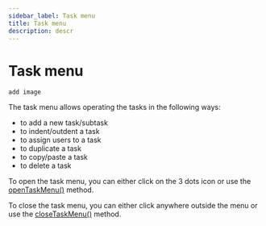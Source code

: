 ```yaml
---
sidebar_label: Task menu
title: Task menu
description: descr
---
```


# Task menu

```todo
add image
```

The task menu allows operating the tasks in the following ways:

- to add a new task/subtask
- to indent/outdent a task
- to assign users to a task
- to duplicate a task
- to copy/paste a task
- to delete a task

To open the task menu, you can either click on the 3 dots icon or use the [openTaskMenu()](../../api/methods/opentaskmenu_method/) method.

To close the task menu, you can either click anywhere outside the menu or use the [closeTaskMenu()](../../api/methods/closetaskmenu_method/) method.